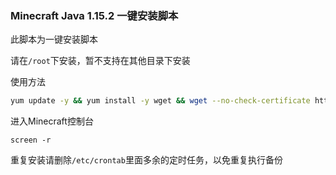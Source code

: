 ### Minecraft Java 1.15.2 一键安装脚本

此脚本为一键安装脚本

请在`/root`下安装，暂不支持在其他目录下安装


使用方法

```sh
yum update -y && yum install -y wget && wget --no-check-certificate https://cos.tdk.wiki/mc/Minecraft.sh && bash Minecraft.sh
```

进入Minecraft控制台

```
screen -r
```

重复安装请删除`/etc/crontab`里面多余的定时任务，以免重复执行备份
